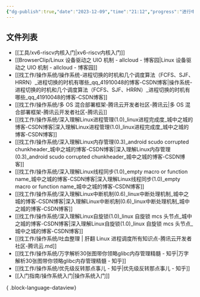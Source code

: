 ```yaml
---
{"dg-publish":true,"date":"2023-12-09","time":"21:12","progress":"进行中","tags":["OS","入门指南"],"permalink":"/入门指南/操作系统入门/","dgPassFrontmatter":true}
---
```



## 文件列表
- [[工具/xv6-riscv内核入门\|xv6-riscv内核入门]]
- [[BrowserClip/Linux 设备驱动之 UIO 机制 - allcloud - 博客园\|Linux 设备驱动之 UIO 机制 - allcloud - 博客园]]
- [[找工作/操作系统/操作系统-进程切换的时机和几个调度算法（FCFS、SJF、HRRN）_进程切换的时机有哪些_qq_41910048的博客-CSDN博客\|操作系统-进程切换的时机和几个调度算法（FCFS、SJF、HRRN）_进程切换的时机有哪些_qq_41910048的博客-CSDN博客]]
- [[找工作/操作系统/多 OS 混合部署框架-腾讯云开发者社区-腾讯云\|多 OS 混合部署框架-腾讯云开发者社区-腾讯云]]
- [[找工作/操作系统/深入理解Linux进程管理(1.0)_linux进程完成度_城中之城的博客-CSDN博客\|深入理解Linux进程管理(1.0)_linux进程完成度_城中之城的博客-CSDN博客]]
- [[找工作/操作系统/深入理解Linux内存管理(0.3)_android scudo corrupted chunkheader_城中之城的博客-CSDN博客\|深入理解Linux内存管理(0.3)_android scudo corrupted chunkheader_城中之城的博客-CSDN博客]]
- [[找工作/操作系统/深入理解Linux线程同步(1.0)_empty macro or function name_城中之城的博客-CSDN博客\|深入理解Linux线程同步(1.0)_empty macro or function name_城中之城的博客-CSDN博客]]
- [[找工作/操作系统/深入理解Linux中断机制(0.6)_linux中断处理机制_城中之城的博客-CSDN博客\|深入理解Linux中断机制(0.6)_linux中断处理机制_城中之城的博客-CSDN博客]]
- [[找工作/操作系统/深入理解Linux自旋锁(1.0)_linux 自旋锁 mcs 头节点_城中之城的博客-CSDN博客\|深入理解Linux自旋锁(1.0)_linux 自旋锁 mcs 头节点_城中之城的博客-CSDN博客]]
- [[找工作/操作系统/吐血整理 \| 肝翻 Linux 进程调度所有知识点-腾讯云开发者社区-腾讯云.md]]
- [[找工作/操作系统/万字解析30张图带你领略glibc内存管理精髓 - 知乎\|万字解析30张图带你领略glibc内存管理精髓 - 知乎]]
- [[找工作/操作系统/优先级反转那点事儿 - 知乎\|优先级反转那点事儿 - 知乎]]
- [[入门指南/操作系统入门\|操作系统入门]]

{ .block-language-dataview}

